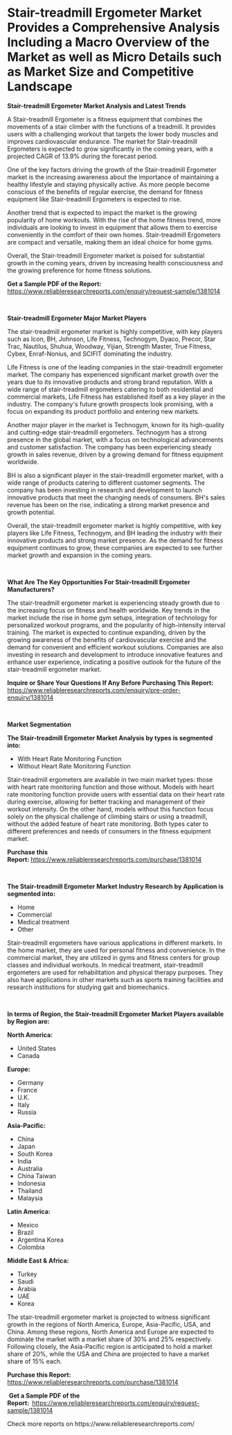 <p><h1>Stair-treadmill Ergometer Market Provides a Comprehensive Analysis Including a Macro Overview of the Market as well as Micro Details such as Market Size and Competitive Landscape</h1></p><p><strong>Stair-treadmill Ergometer Market Analysis and Latest Trends</strong></p>
<p><p>A Stair-treadmill Ergometer is a fitness equipment that combines the movements of a stair climber with the functions of a treadmill. It provides users with a challenging workout that targets the lower body muscles and improves cardiovascular endurance. The market for Stair-treadmill Ergometers is expected to grow significantly in the coming years, with a projected CAGR of 13.9% during the forecast period.</p><p>One of the key factors driving the growth of the Stair-treadmill Ergometer market is the increasing awareness about the importance of maintaining a healthy lifestyle and staying physically active. As more people become conscious of the benefits of regular exercise, the demand for fitness equipment like Stair-treadmill Ergometers is expected to rise.</p><p>Another trend that is expected to impact the market is the growing popularity of home workouts. With the rise of the home fitness trend, more individuals are looking to invest in equipment that allows them to exercise conveniently in the comfort of their own homes. Stair-treadmill Ergometers are compact and versatile, making them an ideal choice for home gyms.</p><p>Overall, the Stair-treadmill Ergometer market is poised for substantial growth in the coming years, driven by increasing health consciousness and the growing preference for home fitness solutions.</p></p>
<p><strong>Get a Sample PDF of the Report:&nbsp;</strong> <a href="https://www.reliableresearchreports.com/enquiry/request-sample/1381014">https://www.reliableresearchreports.com/enquiry/request-sample/1381014</a></p>
<p>&nbsp;</p>
<p><strong>Stair-treadmill Ergometer Major Market Players</strong></p>
<p><p>The stair-treadmill ergometer market is highly competitive, with key players such as Icon, BH, Johnson, Life Fitness, Technogym, Dyaco, Precor, Star Trac, Nautilus, Shuhua, Woodway, Yijian, Strength Master, True Fitness, Cybex, Enraf-Nonius, and SCIFIT dominating the industry.</p><p>Life Fitness is one of the leading companies in the stair-treadmill ergometer market. The company has experienced significant market growth over the years due to its innovative products and strong brand reputation. With a wide range of stair-treadmill ergometers catering to both residential and commercial markets, Life Fitness has established itself as a key player in the industry. The company's future growth prospects look promising, with a focus on expanding its product portfolio and entering new markets.</p><p>Another major player in the market is Technogym, known for its high-quality and cutting-edge stair-treadmill ergometers. Technogym has a strong presence in the global market, with a focus on technological advancements and customer satisfaction. The company has been experiencing steady growth in sales revenue, driven by a growing demand for fitness equipment worldwide.</p><p>BH is also a significant player in the stair-treadmill ergometer market, with a wide range of products catering to different customer segments. The company has been investing in research and development to launch innovative products that meet the changing needs of consumers. BH's sales revenue has been on the rise, indicating a strong market presence and growth potential.</p><p>Overall, the stair-treadmill ergometer market is highly competitive, with key players like Life Fitness, Technogym, and BH leading the industry with their innovative products and strong market presence. As the demand for fitness equipment continues to grow, these companies are expected to see further market growth and expansion in the coming years.</p></p>
<p>&nbsp;</p>
<p><strong>What Are The Key Opportunities For Stair-treadmill Ergometer Manufacturers?</strong></p>
<p><p>The stair-treadmill ergometer market is experiencing steady growth due to the increasing focus on fitness and health worldwide. Key trends in the market include the rise in home gym setups, integration of technology for personalized workout programs, and the popularity of high-intensity interval training. The market is expected to continue expanding, driven by the growing awareness of the benefits of cardiovascular exercise and the demand for convenient and efficient workout solutions. Companies are also investing in research and development to introduce innovative features and enhance user experience, indicating a positive outlook for the future of the stair-treadmill ergometer market.</p></p>
<p><strong>Inquire or Share Your Questions If Any Before Purchasing This Report:</strong> <a href="https://www.reliableresearchreports.com/enquiry/pre-order-enquiry/1381014">https://www.reliableresearchreports.com/enquiry/pre-order-enquiry/1381014</a></p>
<p>&nbsp;</p>
<p><strong>Market Segmentation</strong></p>
<p><strong>The Stair-treadmill Ergometer Market Analysis by types is segmented into:</strong></p>
<p><ul><li>With Heart Rate Monitoring Function</li><li>Without Heart Rate Monitoring Function</li></ul></p>
<p><p>Stair-treadmill ergometers are available in two main market types: those with heart rate monitoring function and those without. Models with heart rate monitoring function provide users with essential data on their heart rate during exercise, allowing for better tracking and management of their workout intensity. On the other hand, models without this function focus solely on the physical challenge of climbing stairs or using a treadmill, without the added feature of heart rate monitoring. Both types cater to different preferences and needs of consumers in the fitness equipment market.</p></p>
<p><strong>Purchase this Report:&nbsp;</strong><a href="https://www.reliableresearchreports.com/purchase/1381014">https://www.reliableresearchreports.com/purchase/1381014</a></p>
<p>&nbsp;</p>
<p><strong>The Stair-treadmill Ergometer Market Industry Research by Application is segmented into:</strong></p>
<p><ul><li>Home</li><li>Commercial</li><li>Medical treatment</li><li>Other</li></ul></p>
<p><p>Stair-treadmill ergometers have various applications in different markets. In the home market, they are used for personal fitness and convenience. In the commercial market, they are utilized in gyms and fitness centers for group classes and individual workouts. In medical treatment, stair-treadmill ergometers are used for rehabilitation and physical therapy purposes. They also have applications in other markets such as sports training facilities and research institutions for studying gait and biomechanics.</p></p>
<p>&nbsp;</p>
<p><strong>In terms of Region, the Stair-treadmill Ergometer Market Players available by Region are:</strong></p>
<p>
    <p> <strong> North America: </strong>
        <ul>
            <li>United States</li>
            <li>Canada</li>
        </ul>
        </p> 
    <p> <strong> Europe: </strong>
        <ul>
            <li>Germany</li>
            <li>France</li>
            <li>U.K.</li>
            <li>Italy</li>
            <li>Russia</li>
        </ul>
        </p> 
    <p> <strong> Asia-Pacific: </strong>
        <ul>
            <li>China</li>
            <li>Japan</li>
            <li>South Korea</li>
            <li>India</li>
            <li>Australia</li>
            <li>China Taiwan</li>
            <li>Indonesia</li>
            <li>Thailand</li>
            <li>Malaysia</li>
        </ul>
        </p> 
    <p> <strong> Latin America: </strong>
        <ul>
            <li>Mexico</li>
            <li>Brazil</li>
            <li>Argentina Korea</li>
            <li>Colombia</li>
        </ul>
        </p> 
    <p> <strong> Middle East & Africa: </strong>
        <ul>
            <li>Turkey</li>
            <li>Saudi</li>
            <li>Arabia</li>
            <li>UAE</li>
            <li>Korea</li>
        </ul>
    </p>
    </p>
<p><p>The stair-treadmill ergometer market is projected to witness significant growth in the regions of North America, Europe, Asia-Pacific, USA, and China. Among these regions, North America and Europe are expected to dominate the market with a market share of 30% and 25% respectively. Following closely, the Asia-Pacific region is anticipated to hold a market share of 20%, while the USA and China are projected to have a market share of 15% each.</p></p>
<p><strong>Purchase this Report: </strong><a href="https://www.reliableresearchreports.com/purchase/1381014">https://www.reliableresearchreports.com/purchase/1381014</a></p>
<p>&nbsp;<strong>Get a Sample PDF of the Report:&nbsp;&nbsp;</strong><a href="https://www.reliableresearchreports.com/enquiry/request-sample/1381014">https://www.reliableresearchreports.com/enquiry/request-sample/1381014</a></p>
<p><strong></strong></p>
<p>Check more reports on https://www.reliableresearchreports.com/</p>